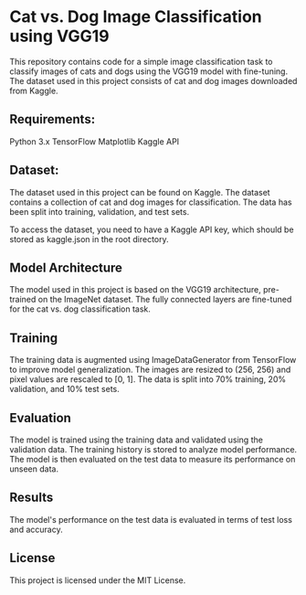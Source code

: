 # Cat vs. Dog Image Classification using VGG19

This repository contains code for a simple image classification task to classify images of cats and dogs using the VGG19 model with fine-tuning. The dataset used in this project consists of cat and dog images downloaded from Kaggle.

## Requirements:

Python 3.x
TensorFlow
Matplotlib
Kaggle API

## Dataset:

The dataset used in this project can be found on Kaggle. The dataset contains a collection of cat and dog images for classification. The data has been split into training, validation, and test sets.

To access the dataset, you need to have a Kaggle API key, which should be stored as kaggle.json in the root directory.

## Model Architecture

The model used in this project is based on the VGG19 architecture, pre-trained on the ImageNet dataset. The fully connected layers are fine-tuned for the cat vs. dog classification task.

## Training

The training data is augmented using ImageDataGenerator from TensorFlow to improve model generalization. The images are resized to (256, 256) and pixel values are rescaled to [0, 1]. The data is split into 70% training, 20% validation, and 10% test sets.

## Evaluation

The model is trained using the training data and validated using the validation data. The training history is stored to analyze model performance. The model is then evaluated on the test data to measure its performance on unseen data.

## Results

The model's performance on the test data is evaluated in terms of test loss and accuracy.

## License

This project is licensed under the MIT License.


